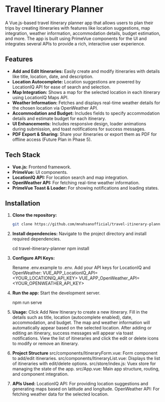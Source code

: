 # Travel Itinerary Planner

A Vue.js-based travel itinerary planner app that allows users to plan their trips by creating itineraries with features like location suggestions, map integration, weather information, accommodation details, budget estimation, and more. The app is built using PrimeVue components for the UI and integrates several APIs to provide a rich, interactive user experience.

## Features

- **Add and Edit Itineraries:** Easily create and modify itineraries with details like title, location, date, and description.
- **Location Autocomplete:** Location suggestions are powered by LocationIQ API for ease of search and selection.
- **Map Integration:** Shows a map for the selected location in each itinerary using LocationIQ Maps API.
- **Weather Information:** Fetches and displays real-time weather details for the chosen location via OpenWeather API.
- **Accommodation and Budget:** Includes fields to specify accommodation details and estimate budget for each itinerary.
- **UI Enhancements:** Includes responsive design, loader animations during submission, and toast notifications for success messages.
- **PDF Export & Sharing:** Share your itineraries or export them as PDF for offline access (Future Plan in Phase 5).

## Tech Stack

- **Vue.js:** Frontend framework.
- **PrimeVue:** UI components.
- **LocationIQ API:** For location search and map integration.
- **OpenWeather API:** For fetching real-time weather information.
- **PrimeVue Toast & Loader:** For showing notifications and loading states.

## Installation

1. **Clone the repository:**
   ```bash
   git clone https://github.com/mnahsanofficial/travel-itinerary-planner.git
2. **Install dependencies:** Navigate to the project directory and install required dependencies.

    cd travel-itinerary-planner
    npm install
3. **Configure API Keys:**

    Rename .env.example to .env.
    Add your API keys for LocationIQ and OpenWeather:
    VUE_APP_LocationIQ_API=<YOUR_LOCATIONIQ_API_KEY>
    VUE_APP_OpenWeather_API=<YOUR_OPENWEATHER_API_KEY>
4. **Run the app:** Start the development server.

    npm run serve
5. **Usage:**
    Click Add New Itinerary to create a new itinerary.
    Fill in the details such as title, location (autocomplete enabled), date, accommodation, and budget.
    The map and weather information will automatically appear based on the selected location.
    After adding or editing an itinerary, success messages will appear via toast notifications.
    View the list of itineraries and click the edit or delete icons to modify or remove an itinerary.
6. **Project Structure**
    src/components/ItineraryForm.vue: Form component to add/edit itineraries.
    src/components/ItineraryList.vue: Displays the list of itineraries with edit/delete options.
    src/store/index.js: Vuex store for managing the state of the app.
    src/App.vue: Main app structure, routing, and component integration.
7. **APIs Used:**
    LocationIQ API: For providing location suggestions and generating maps based on latitude and longitude.
    OpenWeather API: For fetching weather data for the selected location.